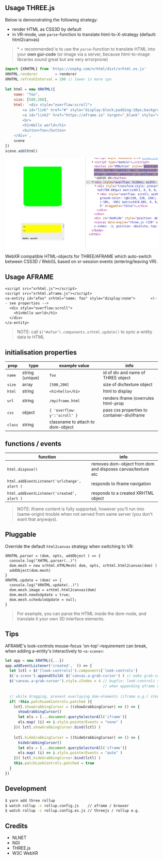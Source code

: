 ## Usage THREE.js

Below is demonstrating the following strategy:

* render HTML as CSS3D by default 
* in VR-mode, use `parse`-function to translate html-to-X-strategy (default: html2canvas)

> \* = recommended is to use the `parse`-function to translate HTML into your **own gui-code** (or image via a server, because html-to-image libraries sound great but are very errorprone)

```js
import {XRHTML} from 'https://unpkg.com/xrhtml/dist/xrhtml.es.js'
XRHTML.renderer        = renderer
XRHTML.refreshInterval = 100 // lower is more cpu 

let html = new XRHTML({
    name: "foo",
    size: [500,200],
    html: `<div style="overflow:scroll">
        <a id="link" href="#" style="display:block;padding:10px;background:#FF0">foo</a>
        <a id="link2" href="https://aframe.io" target="_blank" style="display:block;padding:10px;background:#FF0">foo</a>
        <br>
        <h1>Hello world</h1>
        <button>foo</button>
    </div>`,
    scene
})
scene.add(html)
```

<center>
    <img src="https://raw.githubusercontent.com/coderofsalvation/XRHTML/master/.capture.gif"/>
</center>

WebXR compatible HTML-objects for THREE/AFRAME which auto-switch between CSS3D / WebGL based on xr-session events (entering/leaving VR).

## Usage AFRAME

```
<script src="xrhtml.js"></script>
<script src="xrhtml.aframe.js"></script>
<a-entity id="afoo" xrhtml="name: foo" style="display:none">       <!-- see properties -->
  <div style="overflow:scroll">
    <h1>Hello world</h1>
  </div>
</a-entity>
```

> NOTE: call `$("#afoo").components.xrhtml.update()` to sync a-entity data to HTML
 
## initialisation properties 

| prop | type | example value | info |
|-|-|-|-|
| `name` | string (unique) | `foo` | id of div and name of THREE object |
| `size`  | array | `[500,200]` | size of div/texture object |
| `html`  | string | `<h1>hello</h1>` | html to display |
| `url` | string | `/myiframe.html` | renders iframe (overrules html-prop |
| `css` | object | `{ 'overflow-y':'scroll' }` | pass css properties to container-div/iframe |
| `class` | string | classname to attach to dom-object | |

## functions / events

| function | info |
|-|-|
| `html.dispose()` | removes dom-object from dom and disposes canvas/texture etc |
| `html.addEventListener('urlchange', alert )` | responds to iframe navigation |
| `html.addEventListener('created', alert )` | responds to a created XRHTML object |

> NOTE: iframe content is fully supported, however you'll run into (same-origin) trouble when not served from same server (you don't want that anyways).

## Pluggable 

Override the default `html2canvas` strategy when switching to VR:

```
XRHTML.parser = (dom, opts, addObject ) => {
  console.log("XHTML.parser(..)")
  dom.mesh = new xrhtml.HTMLMesh( dom, opts, xrhtml.html2canvas(dom) )
  addObject(dom.mesh)
}
XRHTML.update = (dom) => {
  console.log("XRHTML.update(..)")
  dom.mesh.image = xrhtml.html2canvas(dom)
  dom.mesh.needsUpdate = true;
  dom.mesh.scheduleUpdate = null;
}
```

> For example, you can parse the HTML inside the dom-node, and translate it your own 3D interface elements.

## Tips

AFRAME's look-controls mouse-focus 'on-top'-requirement can break, when adding a-entity's interactively to `<a-scene>`:

```js 
let app = new XRHTML({...})
app.addEventListener('created',  () => {
  let lctl = $('[look-controls]').components['look-controls']
  $('a-scene').appendChild( $('canvas.a-grab-cursor') ) // make grab-cursor last child of parent again 
  $('canvas.a-grab-cursor').style.zIndex = 4 // bugfix: look-controls stops working (aframe sets it to -1?) 
                                             // when appending aframe entity to dom later on

  // while dragging, prevent overlaying dom-elements (iframe e.g.) stealing mouse focus
  if( !this.patchLookControls.patched ){
    lctl.showGrabbingCursor = ((showGrabbingCursor) => () => {
      showGrabbingCursor()
      let els = [...document.querySelectorAll('iframe')]
      els.map( (i) => i.style.pointerEvents = "none" )
    })( lctl.showGrabbingCursor.bind(lctl) )

    lctl.hideGrabbingCursor = ((hideGrabbingCursor) => () => {
      hideGrabbingCursor()
      let els = [...document.querySelectorAll('iframe')]
      els.map( (i) => i.style.pointerEvents = "auto" )
    })( lctl.hideGrabbingCursor.bind(lctl) )
    this.patchLookControls.patched = true
  }
})
```

## Development

```sh
$ yarn add three rollup
$ watch rollup -c rollup.config.js    // aframe / browser
$ watch rollup -c rollup.config.es.js // threejs / rollup e.g.
```

## Credits

* NLNET
* NGI
* THREE.js
* W3C WebXR 
